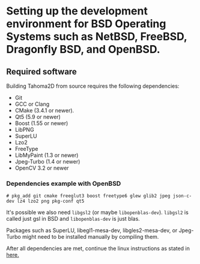 # Setting up the development environment for BSD Operating Systems such as NetBSD, FreeBSD, Dragonfly BSD, and OpenBSD.

## Required software

Building Tahoma2D from source requires the following dependencies:
- Git
- GCC or Clang
- CMake (3.4.1 or newer).
- Qt5 (5.9 or newer)
- Boost (1.55 or newer)
- LibPNG
- SuperLU
- Lzo2
- FreeType
- LibMyPaint (1.3 or newer)
- Jpeg-Turbo (1.4 or newer)
- OpenCV 3.2 or newer

### Dependencies example with OpenBSD

```
# pkg_add git cmake freeglut3 boost freetype6 glew glib2 jpeg json-c-dev lz4 lzo2 png pkg-conf qt5
```
It's possible we also need `libgsl2` (or maybe `libopenblas-dev`). `libgsl2` is called just gsl in BSD and `libopenblas-dev` is just blas.

Packages such as SuperLU, libegl1-mesa-dev, libgles2-mesa-dev, or Jpeg-Turbo might need to be installed manually by compiling them.

After all dependencies are met, continue the linux instructions as stated in [here.](https://github.com/jointri/tahoma2d/edit/master/doc/how_to_build_linux.md)
